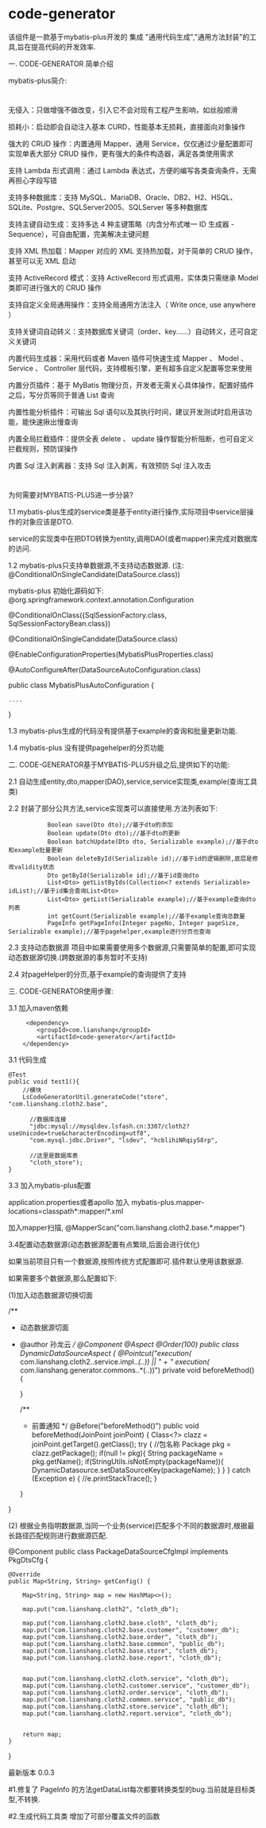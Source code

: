 # code-generator

该组件是一款基于mybatis-plus开发的 集成 "通用代码生成","通用方法封装"的工具,旨在提高代码的开发效率.


一. CODE-GENERATOR 简单介绍

mybatis-plus简介:
#
无侵入：只做增强不做改变，引入它不会对现有工程产生影响，如丝般顺滑

损耗小：启动即会自动注入基本 CURD，性能基本无损耗，直接面向对象操作

强大的 CRUD 操作：内置通用 Mapper、通用 Service，仅仅通过少量配置即可实现单表大部分 CRUD 操作，更有强大的条件构造器，满足各类使用需求

支持 Lambda 形式调用：通过 Lambda 表达式，方便的编写各类查询条件，无需再担心字段写错

支持多种数据库：支持 MySQL、MariaDB、Oracle、DB2、H2、HSQL、SQLite、Postgre、SQLServer2005、SQLServer 等多种数据库

支持主键自动生成：支持多达 4 种主键策略（内含分布式唯一 ID 生成器 - Sequence），可自由配置，完美解决主键问题

支持 XML 热加载：Mapper 对应的 XML 支持热加载，对于简单的 CRUD 操作，甚至可以无 XML 启动

支持 ActiveRecord 模式：支持 ActiveRecord 形式调用，实体类只需继承 Model 类即可进行强大的 CRUD 操作

支持自定义全局通用操作：支持全局通用方法注入（ Write once, use anywhere ）

支持关键词自动转义：支持数据库关键词（order、key......）自动转义，还可自定义关键词

内置代码生成器：采用代码或者 Maven 插件可快速生成 Mapper 、 Model 、 Service 、 Controller 层代码，支持模板引擎，更有超多自定义配置等您来使用

内置分页插件：基于 MyBatis 物理分页，开发者无需关心具体操作，配置好插件之后，写分页等同于普通 List 查询

内置性能分析插件：可输出 Sql 语句以及其执行时间，建议开发测试时启用该功能，能快速揪出慢查询

内置全局拦截插件：提供全表 delete 、 update 操作智能分析阻断，也可自定义拦截规则，预防误操作

内置 Sql 注入剥离器：支持 Sql 注入剥离，有效预防 Sql 注入攻击

#



为何需要对MYBATIS-PLUS进一步分装?

1.1 mybatis-plus生成的service类是基于entity进行操作,实际项目中service层操作的对象应该是DTO.

   service的实现类中在把DTO转换为entity,调用DAO(或者mapper)来完成对数据库的访问.

1.2 mybatis-plus只支持单数据源,不支持动态数据源. (注: @ConditionalOnSingleCandidate(DataSource.class))

   mybatis-plus 初始化源码如下:
   @org.springframework.context.annotation.Configuration
   
   @ConditionalOnClass({SqlSessionFactory.class, SqlSessionFactoryBean.class})
   
   @ConditionalOnSingleCandidate(DataSource.class)
   
   @EnableConfigurationProperties(MybatisPlusProperties.class)
   
   @AutoConfigureAfter(DataSourceAutoConfiguration.class)
   
   public class MybatisPlusAutoConfiguration {
   
    ....
   }

1.3 mybatis-plus生成的代码没有提供基于example的查询和批量更新功能.

1.4 mybatis-plus 没有提供pagehelper的分页功能



二. CODE-GENERATOR基于MYBATIS-PLUS升级之后,提供如下的功能:

2.1 自动生成entity,dto,mapper(DAO),service,service实现类,example(查询工具类)


2.2 封装了部分公共方法,service实现类可以直接使用.方法列表如下:


               Boolean save(Dto dto);//基于dto的添加
               Boolean update(Dto dto);//基于dto的更新
               Boolean batchUpdate(Dto dto, Serializable example);//基于dto和example批量更新
               Boolean deleteById(Serializable id);//基于id的逻辑删除,底层是修改validity状态
               Dto getById(Serializable id);//基于id查询dto
               List<Dto> getListByIds(Collection<? extends Serializable> idList);//基于id集合查询List<Dto>
               List<Dto> getList(Serializable example);//基于example查询dto列表
               int getCount(Serializable example);//基于example查询总数量
               PageInfo getPageInfo(Integer pageNo, Integer pageSize, Serializable example);//基于pagehelper,example进行分页也查询


2.3 支持动态数据源
  项目中如果需要使用多个数据源,只需要简单的配置,即可实现动态数据源切换.(跨数据源的事务暂时不支持)
  


2.4 对pageHelper的分页,基于example的查询提供了支持

三. CODE-GENERATOR使用步骤:


3.1 加入maven依赖

         <dependency>
            <groupId>com.lianshang</groupId>
            <artifactId>code-generator</artifactId>
        </dependency>


3.1 代码生成

    @Test
    public void test1(){
        //模块
        LsCodeGeneratorUtil.generateCode("store", "com.lianshang.cloth2.base",

          //数据库连接
          "jdbc:mysql://mysqldev.lsfash.cn:3307/cloth2?useUnicode=true&characterEncoding=utf8",
          "com.mysql.jdbc.Driver", "lsdev", "hcblihiNRqiy58rp",

          //这里是数据库表
          "cloth_store");
    }

3.3 加入mybatis-plus配置

application.properties或者apollo 加入 mybatis-plus.mapper-locations=classpath*:mapper/*.xml

加入mapper扫描, @MapperScan("com.lianshang.cloth2.base.*.mapper")


3.4配置动态数据源(动态数据源配置有点繁琐,后面会进行优化)

如果当前项目只有一个数据源,按照传统方式配置即可.插件默认使用该数据源.

如果需要多个数据源,那么配置如下:

(1)加入动态数据源切换切面

/**
 * 动态数据源切面
 * @author 孙龙云
 */
@Component
@Aspect
@Order(100)
public class DynamicDataSourceAspect {
    @Pointcut("execution(* com.lianshang.cloth2..service.impl..*(..)) || "
    		+ " execution(* com.lianshang.generator.commons..*(..))")
    private void beforeMethod() {

    }

    /**
     * 前置通知
     */
    @Before("beforeMethod()")
    public void beforeMethod(JoinPoint joinPoint) {
    	Class<?> clazz = joinPoint.getTarget().getClass();
    	try {
    		//包名称
    		Package pkg =  clazz.getPackage();
    		if(null != pkg){
    			String packageName =  pkg.getName();
    			if(StringUtils.isNotEmpty(packageName)){
    				DynamicDatasource.setDataSourceKey(packageName);
    			}
    		}
		} catch (Exception e) {
			//e.printStackTrace();
		}

    }

}

(2) 根据业务指明数据源,当同一个业务(service)匹配多个不同的数据源时,根据最长路径匹配规则进行数据源匹配.

@Component
public class PackageDataSourceCfgImpl implements PkgDtsCfg {

	@Override
	public Map<String, String> getConfig() {

		Map<String, String> map = new HashMap<>();

		map.put("com.lianshang.cloth2", "cloth_db");

		map.put("com.lianshang.cloth2.base.cloth", "cloth_db");
		map.put("com.lianshang.cloth2.base.customer", "customer_db");
		map.put("com.lianshang.cloth2.base.order", "cloth_db");
		map.put("com.lianshang.cloth2.base.common", "public_db");
		map.put("com.lianshang.cloth2.base.store", "cloth_db");
		map.put("com.lianshang.cloth2.base.report", "cloth_db");


		map.put("com.lianshang.cloth2.cloth.service", "cloth_db");
		map.put("com.lianshang.cloth2.customer.service", "customer_db");
		map.put("com.lianshang.cloth2.order.service", "cloth_db");
		map.put("com.lianshang.cloth2.common.service", "public_db");
		map.put("com.lianshang.cloth2.store.service", "cloth_db");
		map.put("com.lianshang.cloth2.report.service", "cloth_db");


		return map;
	}

}

最新版本 0.0.3

#1.修复了 PageInfo 的方法getDataList每次都要转换类型的bug.当前就是目标类型,不转换.

#2.生成代码工具类 增加了可部分覆盖文件的函数


